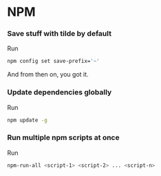 # NPM


### Save stuff with tilde by default
Run
```bash
npm config set save-prefix='~'
```
And from then on, you got it.

### Update dependencies globally
Run 
```bash
npm update -g
```

### Run multiple npm scripts at once
Run
```bash
npm-run-all <script-1> <script-2> ... <script-n>
```